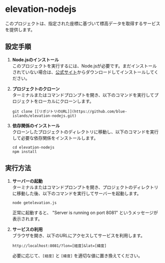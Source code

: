 # elevation-nodejs
このプロジェクトは、指定された座標に基づいて標高データを取得するサービスを提供します。

## 設定手順

1. **Node.jsのインストール**  
   このプロジェクトを実行するには、Node.jsが必要です。まだインストールされていない場合は、[公式サイト](https://nodejs.org/)からダウンロードしてインストールしてください。

2. **プロジェクトのクローン**  
   ターミナルまたはコマンドプロンプトを開き、以下のコマンドを実行してプロジェクトをローカルにクローンします。
   ```
   git clone [[リポジトリのURL]](https://github.com/blue-islands/elevation-nodejs.git)
   ```

3. **依存関係のインストール**  
   クローンしたプロジェクトのディレクトリに移動し、以下のコマンドを実行して必要な依存関係をインストールします。
   ```
   cd elevation-nodejs
   npm install
   ```

## 実行方法

1. **サーバーの起動**  
   ターミナルまたはコマンドプロンプトを開き、プロジェクトのディレクトリに移動した後、以下のコマンドを実行してサーバーを起動します。
   ```
   node getelevation.js
   ```
   正常に起動すると、 "Server is running on port 8081" というメッセージが表示されます。

2. **サービスの利用**  
   ブラウザを開き、以下のURLにアクセスしてサービスを利用します。
   ```
   http://localhost:8081/?lon=[経度]&lat=[緯度]
   ```
   必要に応じて、`[経度]` と `[緯度]` を適切な値に置き換えてください。
